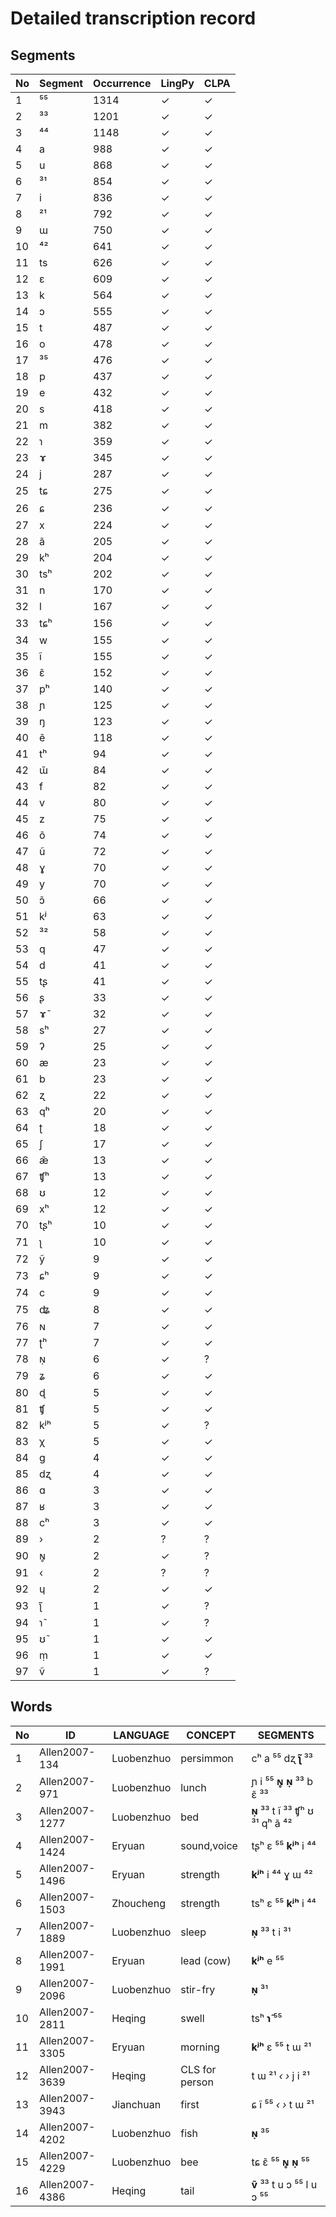 # Detailed transcription record

## Segments

| No | Segment | Occurrence | LingPy | CLPA | 
|---|---|---|---|---|
| 1 | ⁵⁵ | 1314 | ✓ | ✓ |
| 2 | ³³ | 1201 | ✓ | ✓ |
| 3 | ⁴⁴ | 1148 | ✓ | ✓ |
| 4 | a | 988 | ✓ | ✓ |
| 5 | u | 868 | ✓ | ✓ |
| 6 | ³¹ | 854 | ✓ | ✓ |
| 7 | i | 836 | ✓ | ✓ |
| 8 | ²¹ | 792 | ✓ | ✓ |
| 9 | ɯ | 750 | ✓ | ✓ |
| 10 | ⁴² | 641 | ✓ | ✓ |
| 11 | ts | 626 | ✓ | ✓ |
| 12 | ɛ | 609 | ✓ | ✓ |
| 13 | k | 564 | ✓ | ✓ |
| 14 | ɔ | 555 | ✓ | ✓ |
| 15 | t | 487 | ✓ | ✓ |
| 16 | o | 478 | ✓ | ✓ |
| 17 | ³⁵ | 476 | ✓ | ✓ |
| 18 | p | 437 | ✓ | ✓ |
| 19 | e | 432 | ✓ | ✓ |
| 20 | s | 418 | ✓ | ✓ |
| 21 | m | 382 | ✓ | ✓ |
| 22 | ɿ | 359 | ✓ | ✓ |
| 23 | ɤ | 345 | ✓ | ✓ |
| 24 | j | 287 | ✓ | ✓ |
| 25 | tɕ | 275 | ✓ | ✓ |
| 26 | ɕ | 236 | ✓ | ✓ |
| 27 | x | 224 | ✓ | ✓ |
| 28 | ã | 205 | ✓ | ✓ |
| 29 | kʰ | 204 | ✓ | ✓ |
| 30 | tsʰ | 202 | ✓ | ✓ |
| 31 | n | 170 | ✓ | ✓ |
| 32 | l | 167 | ✓ | ✓ |
| 33 | tɕʰ | 156 | ✓ | ✓ |
| 34 | w | 155 | ✓ | ✓ |
| 35 | ĩ | 155 | ✓ | ✓ |
| 36 | ɛ̃ | 152 | ✓ | ✓ |
| 37 | pʰ | 140 | ✓ | ✓ |
| 38 | ɲ | 125 | ✓ | ✓ |
| 39 | ŋ | 123 | ✓ | ✓ |
| 40 | ẽ | 118 | ✓ | ✓ |
| 41 | tʰ | 94 | ✓ | ✓ |
| 42 | ɯ̃ | 84 | ✓ | ✓ |
| 43 | f | 82 | ✓ | ✓ |
| 44 | v | 80 | ✓ | ✓ |
| 45 | z | 75 | ✓ | ✓ |
| 46 | õ | 74 | ✓ | ✓ |
| 47 | ũ | 72 | ✓ | ✓ |
| 48 | ɣ | 70 | ✓ | ✓ |
| 49 | y | 70 | ✓ | ✓ |
| 50 | ɔ̃ | 66 | ✓ | ✓ |
| 51 | kʲ | 63 | ✓ | ✓ |
| 52 | ³² | 58 | ✓ | ✓ |
| 53 | q | 47 | ✓ | ✓ |
| 54 | d | 41 | ✓ | ✓ |
| 55 | tʂ | 41 | ✓ | ✓ |
| 56 | ʂ | 33 | ✓ | ✓ |
| 57 | ɤ̃ | 32 | ✓ | ✓ |
| 58 | sʰ | 27 | ✓ | ✓ |
| 59 | ʔ | 25 | ✓ | ✓ |
| 60 | æ | 23 | ✓ | ✓ |
| 61 | b | 23 | ✓ | ✓ |
| 62 | ʐ | 22 | ✓ | ✓ |
| 63 | qʰ | 20 | ✓ | ✓ |
| 64 | ʈ | 18 | ✓ | ✓ |
| 65 | ʃ | 17 | ✓ | ✓ |
| 66 | æ̃ | 13 | ✓ | ✓ |
| 67 | ʧʰ | 13 | ✓ | ✓ |
| 68 | ʊ | 12 | ✓ | ✓ |
| 69 | xʰ | 12 | ✓ | ✓ |
| 70 | tʂʰ | 10 | ✓ | ✓ |
| 71 | ʅ | 10 | ✓ | ✓ |
| 72 | ỹ | 9 | ✓ | ✓ |
| 73 | ɕʰ | 9 | ✓ | ✓ |
| 74 | c | 9 | ✓ | ✓ |
| 75 | ʥ | 8 | ✓ | ✓ |
| 76 | ɴ | 7 | ✓ | ✓ |
| 77 | ʈʰ | 7 | ✓ | ✓ |
| 78 | ɴ̣ | 6 | ✓ | ? |
| 79 | ʑ | 6 | ✓ | ✓ |
| 80 | ɖ | 5 | ✓ | ✓ |
| 81 | ʧ | 5 | ✓ | ✓ |
| 82 | kʲʰ | 5 | ✓ | ? |
| 83 | χ | 5 | ✓ | ✓ |
| 84 | g | 4 | ✓ | ✓ |
| 85 | dʐ | 4 | ✓ | ✓ |
| 86 | ɑ | 3 | ✓ | ✓ |
| 87 | ʁ | 3 | ✓ | ✓ |
| 88 | cʰ | 3 | ✓ | ✓ |
| 89 | › | 2 | ? | ? |
| 90 | ɴ̥ | 2 | ✓ | ? |
| 91 | ‹ | 2 | ? | ? |
| 92 | ɥ | 2 | ✓ | ✓ |
| 93 | ʅ̃ | 1 | ✓ | ? |
| 94 | ɿ̃ | 1 | ✓ | ? |
| 95 | ʊ̃ | 1 | ✓ | ✓ |
| 96 | ṃ | 1 | ✓ | ✓ |
| 97 | ṽ | 1 | ✓ | ? |

## Words

| No | ID | LANGUAGE | CONCEPT | SEGMENTS | 
 | --- | --- | --- | --- | --- | 
| 1 | Allen2007-134 | Luobenzhuo | persimmon | cʰ a ⁵⁵ dʐ **ʅ̃** ³³ | 
| 2 | Allen2007-971 | Luobenzhuo | lunch | ɲ i ⁵⁵ **ɴ̥** **ɴ̣** ³³ b ɛ̃ ³³ | 
| 3 | Allen2007-1277 | Luobenzhuo | bed | **ɴ̣** ³³ t ĩ ³³ ʧʰ ʊ ³¹ qʰ ã ⁴² | 
| 4 | Allen2007-1424 | Eryuan | sound,voice | tʂʰ ɛ ⁵⁵ **kʲʰ** i ⁴⁴ | 
| 5 | Allen2007-1496 | Eryuan | strength | **kʲʰ** i ⁴⁴ ɣ ɯ ⁴² | 
| 6 | Allen2007-1503 | Zhoucheng | strength | tsʰ ɛ ⁵⁵ **kʲʰ** i ⁴⁴ | 
| 7 | Allen2007-1889 | Luobenzhuo | sleep | **ɴ̣** ³³ t i ³¹ | 
| 8 | Allen2007-1991 | Eryuan | lead (cow) | **kʲʰ** e ⁵⁵ | 
| 9 | Allen2007-2096 | Luobenzhuo | stir-fry | **ɴ̣** ³¹ | 
| 10 | Allen2007-2811 | Heqing | swell | tsʰ **ɿ̃** ⁵⁵ | 
| 11 | Allen2007-3305 | Eryuan | morning | **kʲʰ** ɛ ⁵⁵ t ɯ ²¹ | 
| 12 | Allen2007-3639 | Heqing | CLS for person | t ɯ ²¹ *‹* *›* j i ²¹ | 
| 13 | Allen2007-3943 | Jianchuan | first | ɕ ĩ ⁵⁵ *‹* *›* t ɯ ²¹ | 
| 14 | Allen2007-4202 | Luobenzhuo | fish | **ɴ̣** ³⁵ | 
| 15 | Allen2007-4229 | Luobenzhuo | bee | tɕ ɛ̃ ⁵⁵ **ɴ̥** **ɴ̣** ⁵⁵ | 
| 16 | Allen2007-4386 | Heqing | tail | **ṽ** ³³ t u ɔ ⁵⁵ l u ɔ ⁵⁵ | 
